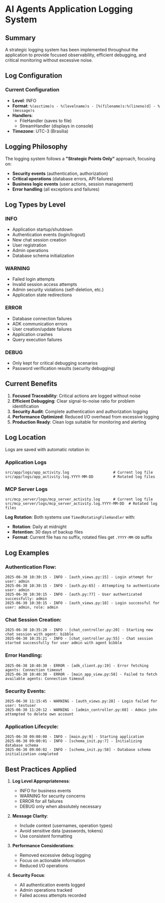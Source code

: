 # AI Agents Application Logging System

## Summary
A strategic logging system has been implemented throughout the application to provide focused observability, efficient debugging, and critical monitoring without excessive noise.

## Log Configuration

### Current Configuration
- **Level**: INFO
- **Format**: `%(asctime)s - %(levelname)s - [%(filename)s:%(lineno)d] - %(message)s`
- **Handlers**:
  - FileHandler (saves to file)
  - StreamHandler (displays in console)
- **Timezone**: UTC-3 (Brasília)

## Logging Philosophy

The logging system follows a **"Strategic Points Only"** approach, focusing on:
- **Security events** (authentication, authorization)
- **Critical operations** (database errors, API failures)
- **Business logic events** (user actions, session management)
- **Error handling** (all exceptions and failures)

## Log Types by Level

### INFO
- Application startup/shutdown
- Authentication events (login/logout)
- New chat session creation
- User registration
- Admin operations
- Database schema initialization

### WARNING
- Failed login attempts
- Invalid session access attempts
- Admin security violations (self-deletion, etc.)
- Application state redirections

### ERROR
- Database connection failures
- ADK communication errors
- User creation/update failures
- Application crashes
- Query execution failures

### DEBUG
- Only kept for critical debugging scenarios
- Password verification results (security debugging)

## Current Benefits

1. **Focused Traceability**: Critical actions are logged without noise
2. **Efficient Debugging**: Clear signal-to-noise ratio for problem identification
3. **Security Audit**: Complete authentication and authorization logging
4. **Performance Optimized**: Reduced I/O overhead from excessive logging
5. **Production Ready**: Clean logs suitable for monitoring and alerting

## Log Location

Logs are saved with automatic rotation in:

### Application Logs
```
src/app/logs/app_activity.log                    # Current log file
src/app/logs/app_activity.log.YYYY-MM-DD         # Rotated log files
```

### MCP Server Logs
```
src/mcp_server/logs/mcp_server_activity.log      # Current log file
src/mcp_server/logs/mcp_server_activity.log.YYYY-MM-DD  # Rotated log files
```

**Log Rotation**: Both systems use `TimedRotatingFileHandler` with:
- **Rotation**: Daily at midnight
- **Retention**: 30 days of backup files
- **Format**: Current file has no suffix, rotated files get `.YYYY-MM-DD` suffix

## Log Examples

### Authentication Flow:
```
2025-06-30 10:30:15 - INFO - [auth_views.py:15] - Login attempt for user: admin
2025-06-30 10:30:15 - INFO - [auth.py:65] - Attempting to authenticate user: admin  
2025-06-30 10:30:15 - INFO - [auth.py:77] - User authenticated successfully: admin
2025-06-30 10:30:15 - INFO - [auth_views.py:18] - Login successful for user: admin, role: admin
```

### Chat Session Creation:
```
2025-06-30 10:35:20 - INFO - [chat_controller.py:20] - Starting new chat session with agent: bibble
2025-06-30 10:35:21 - INFO - [chat_controller.py:55] - Chat session started successfully for user admin with agent bibble
```

### Error Handling:
```
2025-06-30 10:40:30 - ERROR - [adk_client.py:19] - Error fetching agents: Connection timeout
2025-06-30 10:40:30 - ERROR - [main_app_view.py:58] - Failed to fetch available agents: Connection timeout
```

### Security Events:
```
2025-06-30 11:15:45 - WARNING - [auth_views.py:28] - Login failed for user: testuser
2025-06-30 11:20:12 - WARNING - [admin_controller.py:68] - Admin john attempted to delete own account
```

### Application Lifecycle:
```
2025-06-30 09:00:00 - INFO - [main.py:9] - Starting application
2025-06-30 09:00:01 - INFO - [schema_init.py:7] - Initializing database schema
2025-06-30 09:00:02 - INFO - [schema_init.py:58] - Database schema initialization completed
```

## Best Practices Applied

1. **Log Level Appropriateness**: 
   - INFO for business events
   - WARNING for security concerns
   - ERROR for all failures
   - DEBUG only when absolutely necessary

2. **Message Clarity**:
   - Include context (usernames, operation types)
   - Avoid sensitive data (passwords, tokens)
   - Use consistent formatting

3. **Performance Considerations**:
   - Removed excessive debug logging
   - Focus on actionable information
   - Reduced I/O operations

4. **Security Focus**:
   - All authentication events logged
   - Admin operations tracked
   - Failed access attempts recorded
